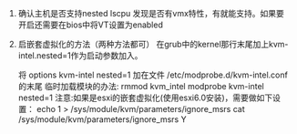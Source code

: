 1. 确认主机是否支持nested
	lscpu 发现是否有vmx特性，有就能支持。如果要开启还需要在bios中将VT设置为enabled
      
2. 启嵌套虚拟化的方法（两种方法都可）
 	在grub中的kernel那行末尾加上kvm-intel.nested=1作为启动参数加入。
 		
   将 options kvm-intel nested=1 加在文件 /etc/modprobe.d/kvm-intel.conf的末尾
   临时加载模块的办法: rmmod kvm_intel   modprobe kvm-intel nested=1 
   注意:如果是esxi的嵌套虚拟化(使用esxi6.0安装)，需要做如下设置：
	echo 1 > /sys/module/kvm/parameters/ignore_msrs
	cat /sys/module/kvm/parameters/ignore_msrs
	Y
 
